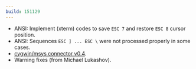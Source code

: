 ```yaml
---
build: 151129
---
```


* ANSI: Implement (xterm) codes to save `ESC 7` and restore `ESC 8` cursor position.
* ANSI: Sequences `ESC ] ... ESC \` were not processed properly in some cases.
* [cygwin/msys connector v0.4](https://github.com/Maximus5/cygwin-connector).
* Warning fixes (from Michael Lukashov).

